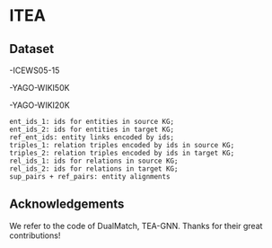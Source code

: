 # ITEA

## Dataset

-ICEWS05-15

-YAGO-WIKI50K

-YAGO-WIKI20K



    ent_ids_1: ids for entities in source KG;
    ent_ids_2: ids for entities in target KG;
    ref_ent_ids: entity links encoded by ids;
    triples_1: relation triples encoded by ids in source KG;
    triples_2: relation triples encoded by ids in target KG;
    rel_ids_1: ids for relations in source KG;
    rel_ids_2: ids for relations in target KG;
    sup_pairs + ref_pairs: entity alignments
    
    


## Acknowledgements
 
We refer to the code of DualMatch, TEA-GNN.
Thanks for their great contributions!


